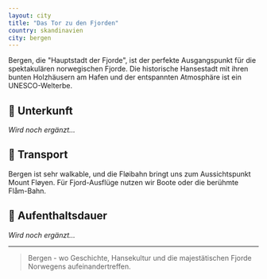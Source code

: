 ```yaml
---
layout: city
title: "Das Tor zu den Fjorden"
country: skandinavien
city: bergen
---
```


Bergen, die "Hauptstadt der Fjorde", ist der perfekte Ausgangspunkt für die spektakulären norwegischen Fjorde. Die historische Hansestadt mit ihren bunten Holzhäusern am Hafen und der entspannten Atmosphäre ist ein UNESCO-Welterbe.

## 🏨 Unterkunft

_Wird noch ergänzt..._

## 🚗 Transport

Bergen ist sehr walkable, und die Fløibahn bringt uns zum Aussichtspunkt Mount Fløyen. Für Fjord-Ausflüge nutzen wir Boote oder die berühmte Flåm-Bahn.

## 📅 Aufenthaltsdauer

_Wird noch ergänzt..._

---

> Bergen - wo Geschichte, Hansekultur und die majestätischen Fjorde Norwegens aufeinandertreffen.